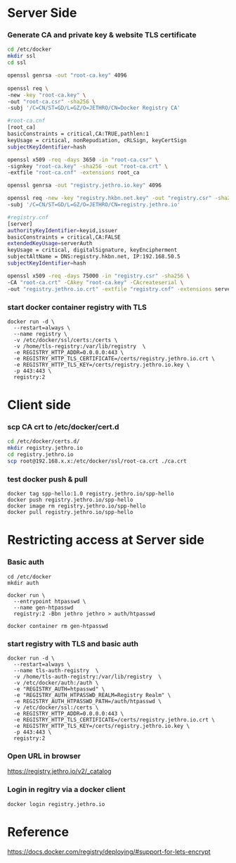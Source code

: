 
# Server Side 

### Generate CA and private key & website TLS certificate 
```bash
cd /etc/docker
mkdir ssl
cd ssl

openssl genrsa -out "root-ca.key" 4096
  
openssl req \
-new -key "root-ca.key" \
-out "root-ca.csr" -sha256 \
-subj '/C=CN/ST=GD/L=GZ/O=JETHRO/CN=Docker Registry CA'

#root-ca.cnf
[root_ca]
basicConstraints = critical,CA:TRUE,pathlen:1
keyUsage = critical, nonRepudiation, cRLSign, keyCertSign
subjectKeyIdentifier=hash

openssl x509 -req -days 3650 -in "root-ca.csr" \
-signkey "root-ca.key" -sha256 -out "root-ca.crt" \
-extfile "root-ca.cnf" -extensions root_ca

openssl genrsa -out "registry.jethro.io.key" 4096

openssl req -new -key "registry.hkbn.net.key" -out "registry.csr" -sha256 \
-subj '/C=CN/ST=GD/L=GZ/O=JETHRO/CN=registry.jethro.io'

#registry.cnf
[server]
authorityKeyIdentifier=keyid,issuer
basicConstraints = critical,CA:FALSE
extendedKeyUsage=serverAuth
keyUsage = critical, digitalSignature, keyEncipherment
subjectAltName = DNS:registry.hkbn.net, IP:192.168.50.5
subjectKeyIdentifier=hash

openssl x509 -req -days 75000 -in "registry.csr" -sha256 \
-CA "root-ca.crt" -CAkey "root-ca.key" -CAcreateserial \
-out "registry.jethro.io.crt" -extfile "registry.cnf" -extensions server
```

### start docker container registry with TLS
```docker
docker run -d \
  --restart=always \
  --name registry \
  -v /etc/docker/ssl/certs:/certs \
  -v /home/tls-registry:/var/lib/registry  \
  -e REGISTRY_HTTP_ADDR=0.0.0.0:443 \
  -e REGISTRY_HTTP_TLS_CERTIFICATE=/certs/registry.jethro.io.crt \
  -e REGISTRY_HTTP_TLS_KEY=/certs/registry.jethro.io.key \
  -p 443:443 \
  registry:2
```

# Client side 

### scp CA crt to /etc/docker/cert.d
```bash
cd /etc/docker/certs.d/
mkdir registry.jethro.io
cd registry.jethro.io
scp root@192.168.x.x:/etc/docker/ssl/root-ca.crt ./ca.crt
```

### test docker push & pull
```
docker tag spp-hello:1.0 registry.jethro.io/spp-hello
docker push registry.jethro.io/spp-hello
docker image rm registry.jethro.io/spp-hello
docker pull registry.jethro.io/spp-hello
```

# Restricting access at Server side
### Basic auth

``` 
cd /etc/docker
mkdir auth

docker run \
  --entrypoint htpasswd \
  --name gen-htpasswd
  registry:2 -Bbn jethro jethro > auth/htpasswd
  
docker container rm gen-htpasswd
```

### start registry with TLS and basic auth
```
docker run -d \
  --restart=always \
  --name tls-auth-registry  \
  -v /home/tls-auth-registry:/var/lib/registry  \
  -v /etc/docker/auth:/auth \
  -e "REGISTRY_AUTH=htpasswd" \
  -e "REGISTRY_AUTH_HTPASSWD_REALM=Registry Realm" \
  -e REGISTRY_AUTH_HTPASSWD_PATH=/auth/htpasswd \
  -v /etc/docker/ssl:/certs \
  -e REGISTRY_HTTP_ADDR=0.0.0.0:443 \
  -e REGISTRY_HTTP_TLS_CERTIFICATE=/certs/registry.jethro.io.crt \
  -e REGISTRY_HTTP_TLS_KEY=/certs/registry.jethro.io.key \
  -p 443:443 \
  registry:2
```

### Open URL in browser
https://registry.jethro.io/v2/_catalog  

### Login in regitry via a docker client
```
docker login registry.jethro.io
```



# Reference
https://docs.docker.com/registry/deploying/#support-for-lets-encrypt  
